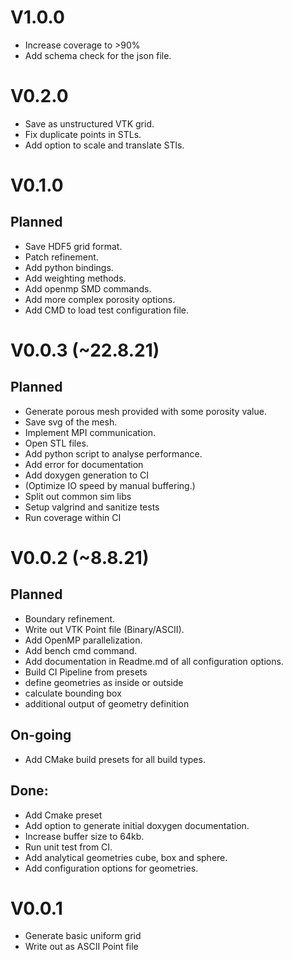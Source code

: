 # V1.0.0
- Increase coverage to >90%
- Add schema check for the json file.

# V0.2.0
- Save as unstructured VTK grid.
- Fix duplicate points in STLs.
- Add option to scale and translate STls.

# V0.1.0
## Planned
- Save HDF5 grid format.
- Patch refinement.
- Add python bindings.
- Add weighting methods.
- Add openmp SMD commands.
- Add more complex porosity options.
- Add CMD to load test configuration file.

# V0.0.3 (~22.8.21)
## Planned
- Generate porous mesh provided with some porosity value.
- Save svg of the mesh.
- Implement MPI communication.
- Open STL files.
- Add python script to analyse performance.
- Add error for documentation
- Add doxygen generation to CI
- (Optimize IO speed by manual buffering.)
- Split out common sim libs
- Setup valgrind and sanitize tests
- Run coverage within CI

# V0.0.2 (~8.8.21)
## Planned
- Boundary refinement.
- Write out VTK Point file (Binary/ASCII).
- Add OpenMP parallelization.
- Add bench cmd command.
- Add documentation in Readme.md of all configuration options.
- Build CI Pipeline from presets
- define geometries as inside or outside
- calculate bounding box
- additional output of geometry definition

## On-going

- Add CMake build presets for all build types.

## Done:

- Add Cmake preset
- Add option to generate initial doxygen documentation.
- Increase buffer size to 64kb.
- Run unit test from CI.
- Add analytical geometries cube, box and sphere.
- Add configuration options for geometries.

# V0.0.1

- Generate basic uniform grid
- Write out as ASCII Point file